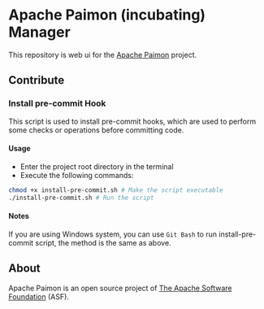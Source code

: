 # Apache Paimon (incubating) Manager

This repository is web ui for the [Apache Paimon](https://paimon.apache.org/) project.

## Contribute

### Install pre-commit Hook

This script is used to install pre-commit hooks, which are used to perform some checks or operations before committing code.

#### Usage

- Enter the project root directory in the terminal
- Execute the following commands:

```bash
chmod +x install-pre-commit.sh # Make the script executable
./install-pre-commit.sh # Run the script
```

#### Notes
If you are using Windows system, you can use `Git Bash` to run install-pre-commit script, the method is the same as above.


## About

Apache Paimon is an open source project of [The Apache Software Foundation](https://apache.org/) (ASF).
